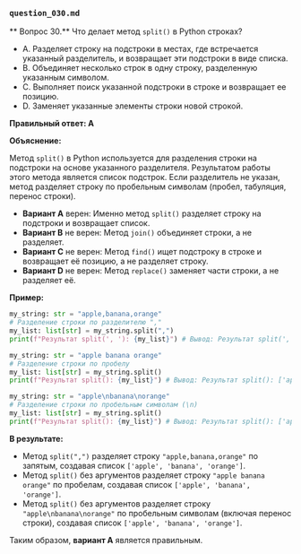 ### `question_030.md`

** Вопрос 30.** Что делает метод `split()` в Python строках?

- A. Разделяет строку на подстроки в местах, где встречается указанный разделитель, и возвращает эти подстроки в виде списка.
- B. Объединяет несколько строк в одну строку, разделенную указанным символом.
- C. Выполняет поиск указанной подстроки в строке и возвращает ее позицию.
- D. Заменяет указанные элементы строки новой строкой.

**Правильный ответ: A**

**Объяснение:**

Метод `split()` в Python используется для разделения строки на подстроки на основе указанного разделителя. Результатом работы этого метода является список подстрок. Если разделитель не указан, метод разделяет строку по пробельным символам (пробел, табуляция, перенос строки).

*   **Вариант A** верен: Именно метод `split()` разделяет строку на подстроки и возвращает список.
*   **Вариант B** не верен: Метод `join()` объединяет строки, а не разделяет.
*   **Вариант C** не верен: Метод `find()` ищет подстроку в строке и возвращает её позицию, а не разделяет строку.
*   **Вариант D** не верен: Метод `replace()` заменяет части строки, а не разделяет её.

**Пример:**

```python
my_string: str = "apple,banana,orange"
# Разделение строки по разделителю ","
my_list: list[str] = my_string.split(",")
print(f"Результат split(', '): {my_list}") # Вывод: Результат split(', '): ['apple', 'banana', 'orange']

my_string: str = "apple banana orange"
# Разделение строки по пробелу
my_list: list[str] = my_string.split()
print(f"Результат split(): {my_list}") # Вывод: Результат split(): ['apple', 'banana', 'orange']

my_string: str = "apple\nbanana\norange"
# Разделение строки по пробельным символам (\n)
my_list: list[str] = my_string.split()
print(f"Результат split(): {my_list}") # Вывод: Результат split(): ['apple', 'banana', 'orange']

```

**В результате:**

*   Метод `split(",")` разделяет строку `"apple,banana,orange"` по запятым, создавая список `['apple', 'banana', 'orange']`.
*   Метод `split()` без аргументов разделяет строку `"apple banana orange"` по пробелам, создавая список `['apple', 'banana', 'orange']`.
*   Метод `split()` без аргументов разделяет строку `"apple\nbanana\norange"` по пробельным символам (включая перенос строки), создавая список `['apple', 'banana', 'orange']`.
   
Таким образом, **вариант A** является правильным.
